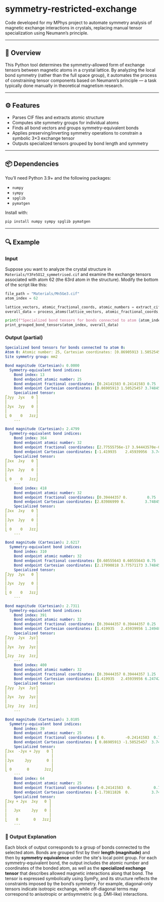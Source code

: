 # symmetry-restricted-exchange

Code developed for my MPhys project to automate symmetry analysis of magnetic exchange interactions in crystals, replacing manual tensor specialization using Neumann’s principle.

---

## 🧠 Overview

This Python tool determines the symmetry-allowed form of exchange tensors between magnetic atoms in a crystal lattice. By analyzing the local bond symmetry (rather than the full space group), it automates the process of constraining tensor components based on Neumann’s principle — a task typically done manually in theoretical magnetism research.

---

## ⚙️ Features

- Parses CIF files and extracts atomic structure
- Computes site symmetry groups for individual atoms
- Finds all bond vectors and groups symmetry-equivalent bonds
- Applies preserving/inverting symmetry operations to constrain a symbolic 3×3 exchange tensor
- Outputs specialized tensors grouped by bond length and symmetry

---

## 📦 Dependencies

You’ll need Python 3.9+ and the following packages:

- `numpy`
- `sympy`
- `spglib`
- `pymatgen`

Install with:

```bash
pip install numpy sympy spglib pymatgen
```
---

## 🔍 Example

### Input

Suppose you want to analyze the crystal structure in `Materials/Y3Fe5O12_symmetrised.cif` and examine the exchange tensors associated with atom 62 (the 63rd atom in the structure). Modify the bottom of the script like this:

```python
file_path = "Materials/Mn5Ge3.cif"
atom_index = 62

lattice_vectors, atomic_fractional_coords, atomic_numbers = extract_cif_data(file_path)
overall_data = process_atoms(lattice_vectors, atomic_fractional_coords, atomic_numbers, lattice_size=0)

print(f"Specialized bond tensors for bonds connected to atom {atom_index}:")
print_grouped_bond_tensors(atom_index, overall_data)
```
### Output (partial)
```yaml
Specialized bond tensors for bonds connected to atom 0:
Atom 0: Atomic number: 25, Cartesian coordinates: [0.86905913 1.50525457 3.74845551]
Site symmetry group: mm2

Bond magnitude (Cartesian): 0.0000
  Symmetry-equivalent bond indices:
    Bond index: 13
    Bond endpoint atomic number: 25
    Bond endpoint fractional coordinates: [0.24141583 0.24141583 0.75      ]
    Bond endpoint Cartesian coordinates: [0.86905913 1.50525457 3.74845551]
    Specialized tensor:
⎡Jyy  Jyx   0 ⎤
⎢             ⎥
⎢Jyx  Jyy   0 ⎥
⎢             ⎥
⎣ 0    0   Jzz⎦
    ---

Bond magnitude (Cartesian): 2.4799
  Symmetry-equivalent bond indices:
    Bond index: 364
    Bond endpoint atomic number: 32
    Bond endpoint fractional coordinates: [2.77555756e-17 3.94443570e-01 7.50000000e-01]
    Bond endpoint Cartesian coordinates: [-1.419935    2.45939956  3.74845551]
    Specialized tensor:
⎡Jxx  Jxy   0 ⎤
⎢             ⎥
⎢Jyx  Jyy   0 ⎥
⎢             ⎥
⎣ 0    0   Jzz⎦
    ---
    Bond index: 418
    Bond endpoint atomic number: 32
    Bond endpoint fractional coordinates: [0.39444357 0.         0.75      ]
    Bond endpoint Cartesian coordinates: [2.83986999 0.         3.74845551]
    Specialized tensor:
⎡Jxx  Jxy   0 ⎤
⎢             ⎥
⎢Jyx  Jyy   0 ⎥
⎢             ⎥
⎣ 0    0   Jzz⎦
    ---

Bond magnitude (Cartesian): 2.6217
  Symmetry-equivalent bond indices:
    Bond index: 310
    Bond endpoint atomic number: 32
    Bond endpoint fractional coordinates: [0.60555643 0.60555643 0.75      ]
    Bond endpoint Cartesian coordinates: [2.17990818 3.77571173 3.74845551]
    Specialized tensor:
⎡Jyy  Jyx   0 ⎤
⎢             ⎥
⎢Jyx  Jyy   0 ⎥
⎢             ⎥
⎣ 0    0   Jzz⎦
    ---

Bond magnitude (Cartesian): 2.7311
  Symmetry-equivalent bond indices:
    Bond index: 391
    Bond endpoint atomic number: 32
    Bond endpoint fractional coordinates: [0.39444357 0.39444357 0.25      ]
    Bond endpoint Cartesian coordinates: [1.419935   2.45939956 1.24948517]
    Specialized tensor:
⎡Jyy  Jyx  Jyz⎤
⎢             ⎥
⎢Jyx  Jyy  Jyz⎥
⎢             ⎥
⎣Jzy  Jzy  Jzz⎦
    ---
    Bond index: 400
    Bond endpoint atomic number: 32
    Bond endpoint fractional coordinates: [0.39444357 0.39444357 1.25      ]
    Bond endpoint Cartesian coordinates: [1.419935   2.45939956 6.24742585]
    Specialized tensor:
⎡Jyy  Jyx  Jyz⎤
⎢             ⎥
⎢Jyx  Jyy  Jyz⎥
⎢             ⎥
⎣Jzy  Jzy  Jzz⎦
    ---

Bond magnitude (Cartesian): 3.0105
  Symmetry-equivalent bond indices:
    Bond index: 39
    Bond endpoint atomic number: 25
    Bond endpoint fractional coordinates: [ 0.         -0.24141583  0.75      ]
    Bond endpoint Cartesian coordinates: [ 0.86905913 -1.50525457  3.74845551]
    Specialized tensor:
⎡Jxx  -Jyx + Jyy   0 ⎤
⎢                    ⎥
⎢Jyx     Jyy       0 ⎥
⎢                    ⎥
⎣ 0       0       Jzz⎦
    ---
    Bond index: 64
    Bond endpoint atomic number: 25
    Bond endpoint fractional coordinates: [-0.24141583  0.          0.75      ]
    Bond endpoint Cartesian coordinates: [-1.73811826  0.          3.74845551]
    Specialized tensor:
⎡Jxy + Jyx  Jxy   0 ⎤
⎢                   ⎥
⎢   Jyx     Jyy   0 ⎥
⎢                   ⎥
⎣    0       0   Jzz⎦
    ---
```

### 💬 Output Explanation

Each block of output corresponds to a group of bonds connected to the selected atom. Bonds are grouped first by their **length (magnitude)** and then by **symmetry equivalence** under the site's local point group. For each symmetry-equivalent bond, the output includes the atomic number and coordinates of the bonded atom, as well as the **specialized exchange tensor** that describes allowed magnetic interactions along that bond. The tensor is expressed symbolically using SymPy, and its structure reflects the constraints imposed by the bond’s symmetry. For example, diagonal-only tensors indicate isotropic exchange, while off-diagonal terms may correspond to anisotropic or antisymmetric (e.g. DMI-like) interactions.


